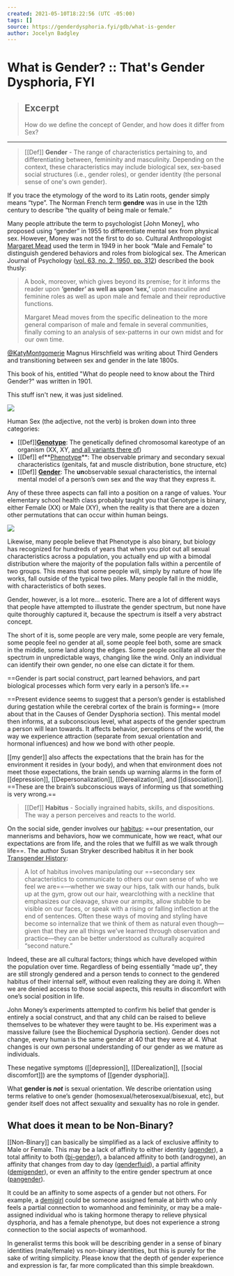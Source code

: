 ```yaml
---
created: 2021-05-10T18:22:56 (UTC -05:00)
tags: []
source: https://genderdysphoria.fyi/gdb/what-is-gender
author: Jocelyn Badgley
---
```


# What is Gender? :: That's Gender Dysphoria, FYI

> ## Excerpt
> How do we define the concept of Gender, and how does it differ from Sex?

---
> [[Def]] **Gender** - The range of characteristics pertaining to, and differentiating between, femininity and masculinity. Depending on the context, these characteristics may include biological sex, sex-based social structures (i.e., gender roles), or gender identity (the personal sense of one's own gender).

If you trace the etymology of the word to its Latin roots, gender simply means “type”. The Norman French term **gendre** was in use in the 12th century to describe “the quality of being male or female.”

Many people attribute the term to psychologist [John Money], who proposed using “gender” in 1955 to differentiate mental sex from physical sex. However, Money was not the first to do so. Cultural Anthropologist [Margaret Mead](https://en.wikipedia.org/wiki/Margaret_Mead) used the term in 1949 in her book “Male and Female” to distinguish gendered behaviors and roles from biological sex. The American Journal of Psychology ([vol. 63, no. 2, 1950, pp. 312](https://www.jstor.org/stable/1418948)) described the book thusly:

> A book, moreover, which gives beyond its premise; for it informs the reader upon **‘gender’ as well as upon ‘sex,’** upon masculine and feminine roles as well as upon male and female and their reproductive functions.
> 
> Margaret Mead moves from the specific delineation to the more general comparison of male and female in several communities, finally coming to an analysis of sex-patterns in our own midst and for our own time.


[@KatyMontgomerie](https://twitter.com/KatyMontgomerie) Magnus Hirschfield was writing about Third Genders and transitioning between sex and gender in the late 1800s.

This book of his, entitled "What do people need to know about the Third Gender?" was written in 1901.

This stuff isn't new, it was just sidelined.

 [![](https://pbs.twimg.com/media/EQ1IKINWkAAllKR.jpg?name=medium)](https://pbs.twimg.com/media/EQ1IKINWkAAllKR.jpg) 

Human Sex (the adjective, not the verb) is broken down into three categories:

-  [[Def]]**[Genotype](https://en.wikipedia.org/wiki/Genotype)**: The genetically defined chromosomal kareotype of an organism (XX, XY, [and all variants there of](https://twitter.com/sciencevet2/status/1035250518870900737?lang=en))
-  [[Def]] ef**[Phenotype](https://en.wikipedia.org/wiki/Phenotype)**: The observable primary and secondary sexual characteristics (genitals, fat and muscle distribution, bone structure, etc)
-  [[Def]] **[Gender](https://en.wikipedia.org/wiki/Gender)**: The **un**observable sexual characteristics, the internal mental model of a person’s own sex and the way that they express it.

Any of these three aspects can fall into a position on a range of values. Your elementary school health class probably taught you that Genotype is binary, either Female (XX) or Male (XY), when the reality is that there are a dozen other permutations that can occur within human beings.

 [![](https://genderdysphoria.fyi/gdb/bimodal-0e3e9b4bc1.png)](https://genderdysphoria.fyi/gdb/bimodal-0e3e9b4bc1.png) 

Likewise, many people believe that Phenotype is also binary, but biology has recognized for hundreds of years that when you plot out all sexual characteristics across a population, you actually end up with a bimodal distribution where the majority of the population falls within a percentile of two groups. This means that some people will, simply by nature of how life works, fall outside of the typical two piles. Many people fall in the middle, with characteristics of both sexes.

Gender, however, is a lot more… esoteric. There are a lot of different ways that people have attempted to illustrate the gender spectrum, but none have quite thoroughly captured it, because the spectrum is itself a very abstract concept.

The short of it is, some people are very male, some people are very female, some people feel no gender at all, some people feel both, some are smack in the middle, some land along the edges. Some people oscillate all over the spectrum in unpredictable ways, changing like the wind. Only an individual can identify their own gender, no one else can dictate it for them.

==Gender is part social construct, part learned behaviors, and part biological processes which form very early in a person’s life.==

==Present evidence seems to suggest that a person’s gender is established during gestation while the cerebral cortex of the brain is forming== (more about that in the Causes of Gender Dysphoria section). This mental model then informs, at a subconscious level, what aspects of the gender spectrum a person will lean towards. It affects behavior, perceptions of the world, the way we experience attraction (separate from sexual orientation and hormonal influences) and how we bond with other people.

[[my gender]] also affects the expectations that the brain has for the environment it resides in (your body), and when that environment does not meet those expectations, the brain sends up warning alarms in the form of [[depression]], [[Depersonalization]], [[Derealization]], and [[dissociation]]. ==These are the brain’s subconscious ways of informing us that something is very wrong.==

> [[Def]] **Habitus** - Socially ingrained habits, skills, and dispositions. The way a person perceives and reacts to the world.

On the social side, gender involves our [habitus](https://en.wikipedia.org/wiki/Habitus_(sociology)): ==our presentation, our mannerisms and behaviors, how we communicate, how we react, what our expectations are from life, and the roles that we fulfill as we walk through life==. The author Susan Stryker described habitus it in her book [Transgender History](https://smile.amazon.com/Transgender-History-second-Todays-Revolution/dp/158005689X):

> A lot of habitus involves manipulating our ==secondary sex characteristics to communicate to others our own sense of who we feel we are==—whether we sway our hips, talk with our hands, bulk up at the gym, grow out our hair, wearclothing with a neckline that emphasizes our cleavage, shave our armpits, allow stubble to be visible on our faces, or speak with a rising or falling inflection at the end of sentences. Often these ways of moving and styling have become so internalize that we think of them as natural even though—given that they are all things we’ve learned through observation and practice—they can be better understood as culturally acquired “second nature.”

Indeed, these are all cultural factors; things which have developed within the population over time. Regardless of being essentially “made up”, they are still strongly gendered and a person tends to connect to the gendered habitus of their internal self, without even realizing they are doing it. When we are denied access to those social aspects, this results in discomfort with one’s social position in life.

John Money’s experiments attempted to confirm his belief that gender is entirely a social construct, and that any child can be raised to believe themselves to be whatever they were taught to be. His experiment was a massive failure (see the Biochemical Dysphoria section). Gender does not change, every human is the same gender at 40 that they were at 4. What changes is our own personal understanding of our gender as we mature as individuals.

These negative symptoms ([[depression]], [[Derealization]], [[social discomfort]]) are the symptoms of [[gender dysphoria]].

What **gender is _not_** is sexual orientation. We describe orientation using terms relative to one’s gender (homosexual/heterosexual/bisexual, etc), but gender itself does not affect sexuality and sexuality has no role in gender.

## What does it mean to be Non-Binary? 
[[Non-Binary]] can basically be simplified as a lack of exclusive affinity to Male or Female. This may be a lack of affinity to either identity ([agender](https://gender.wikia.org/wiki/Agender)), a total affinity to both ([bi-gender](https://gender.wikia.org/wiki/Bigender)/), a balanced affinity to both (androgyne), an affinity that changes from day to day ([genderfluid](https://gender.wikia.org/wiki/Genderfluid)), a partial affinity ([demigender](https://gender.wikia.org/wiki/Demigender)), or even an affinity to the entire gender spectrum at once ([pangender](https://gender.wikia.org/wiki/Pangender)).

It could be an affinity to some aspects of a gender but not others. For example, a [demigirl](https://gender.wikia.org/wiki/Demigirl) could be someone assigned female at birth who only feels a partial connection to womanhood and femininity, or may be a male-assigned individual who is taking hormone therapy to relieve physical dysphoria, and has a female phenotype, but does not experience a strong connection to the social aspects of womanhood.

In generalist terms this book will be describing gender in a sense of binary identities (male/female) vs non-binary identities, but this is purely for the sake of writing simplicity. Please know that the depth of gender experience and expression is far, far more complicated than this simple breakdown.
